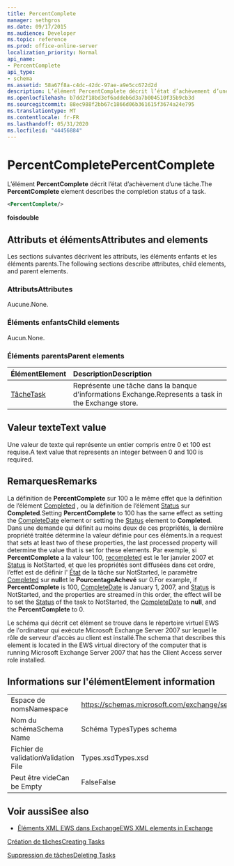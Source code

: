 ```yaml
---
title: PercentComplete
manager: sethgros
ms.date: 09/17/2015
ms.audience: Developer
ms.topic: reference
ms.prod: office-online-server
localization_priority: Normal
api_name:
- PercentComplete
api_type:
- schema
ms.assetid: 58a67f8a-c4dc-42dc-97ae-a9e5cc672d2d
description: L’élément PercentComplete décrit l’état d’achèvement d’une tâche.
ms.openlocfilehash: b7dd2f18bd3ef6addeb6d3a7b004510f35b9cb3d
ms.sourcegitcommit: 88ec988f2bb67c1866d06b361615f3674a24e795
ms.translationtype: MT
ms.contentlocale: fr-FR
ms.lasthandoff: 05/31/2020
ms.locfileid: "44456884"
---
```

# <a name="percentcomplete"></a><span data-ttu-id="e1020-103">PercentComplete</span><span class="sxs-lookup"><span data-stu-id="e1020-103">PercentComplete</span></span>

<span data-ttu-id="e1020-104">L’élément **PercentComplete** décrit l’état d’achèvement d’une tâche.</span><span class="sxs-lookup"><span data-stu-id="e1020-104">The **PercentComplete** element describes the completion status of a task.</span></span> 
  
```xml
<PercentComplete/>
```

 <span data-ttu-id="e1020-105">**fois**</span><span class="sxs-lookup"><span data-stu-id="e1020-105">**double**</span></span>
## <a name="attributes-and-elements"></a><span data-ttu-id="e1020-106">Attributs et éléments</span><span class="sxs-lookup"><span data-stu-id="e1020-106">Attributes and elements</span></span>

<span data-ttu-id="e1020-107">Les sections suivantes décrivent les attributs, les éléments enfants et les éléments parents.</span><span class="sxs-lookup"><span data-stu-id="e1020-107">The following sections describe attributes, child elements, and parent elements.</span></span>
  
### <a name="attributes"></a><span data-ttu-id="e1020-108">Attributs</span><span class="sxs-lookup"><span data-stu-id="e1020-108">Attributes</span></span>

<span data-ttu-id="e1020-109">Aucune.</span><span class="sxs-lookup"><span data-stu-id="e1020-109">None.</span></span>
  
### <a name="child-elements"></a><span data-ttu-id="e1020-110">Éléments enfants</span><span class="sxs-lookup"><span data-stu-id="e1020-110">Child elements</span></span>

<span data-ttu-id="e1020-111">Aucun.</span><span class="sxs-lookup"><span data-stu-id="e1020-111">None.</span></span>
  
### <a name="parent-elements"></a><span data-ttu-id="e1020-112">Éléments parents</span><span class="sxs-lookup"><span data-stu-id="e1020-112">Parent elements</span></span>

|<span data-ttu-id="e1020-113">**Élément**</span><span class="sxs-lookup"><span data-stu-id="e1020-113">**Element**</span></span>|<span data-ttu-id="e1020-114">**Description**</span><span class="sxs-lookup"><span data-stu-id="e1020-114">**Description**</span></span>|
|:-----|:-----|
|[<span data-ttu-id="e1020-115">Tâche</span><span class="sxs-lookup"><span data-stu-id="e1020-115">Task</span></span>](task.md) <br/> |<span data-ttu-id="e1020-116">Représente une tâche dans la banque d'informations Exchange.</span><span class="sxs-lookup"><span data-stu-id="e1020-116">Represents a task in the Exchange store.</span></span>  <br/> |
   
## <a name="text-value"></a><span data-ttu-id="e1020-117">Valeur texte</span><span class="sxs-lookup"><span data-stu-id="e1020-117">Text value</span></span>

<span data-ttu-id="e1020-118">Une valeur de texte qui représente un entier compris entre 0 et 100 est requise.</span><span class="sxs-lookup"><span data-stu-id="e1020-118">A text value that represents an integer between 0 and 100 is required.</span></span>
  
## <a name="remarks"></a><span data-ttu-id="e1020-119">Remarques</span><span class="sxs-lookup"><span data-stu-id="e1020-119">Remarks</span></span>

<span data-ttu-id="e1020-120">La définition de **PercentComplete** sur 100 a le même effet que la définition de l’élément [Completed](completedate.md) , ou la définition de l’élément [Status](status.md) sur **Completed**.</span><span class="sxs-lookup"><span data-stu-id="e1020-120">Setting **PercentComplete** to 100 has the same effect as setting the [CompleteDate](completedate.md) element or setting the [Status](status.md) element to **Completed**.</span></span> <span data-ttu-id="e1020-121">Dans une demande qui définit au moins deux de ces propriétés, la dernière propriété traitée détermine la valeur définie pour ces éléments.</span><span class="sxs-lookup"><span data-stu-id="e1020-121">In a request that sets at least two of these properties, the last processed property will determine the value that is set for these elements.</span></span> <span data-ttu-id="e1020-122">Par exemple, si **PercentComplete** a la valeur 100, [recompleted](completedate.md) est le 1er janvier 2007 et [Status](status.md) is NotStarted, et que les propriétés sont diffusées dans cet ordre, l’effet est de définir l' [État](status.md) de la tâche sur NotStarted, le paramètre [Completed](completedate.md) sur **null**et le **PourcentageAchevé** sur 0.</span><span class="sxs-lookup"><span data-stu-id="e1020-122">For example, if **PercentComplete** is 100, [CompleteDate](completedate.md) is January 1, 2007, and [Status](status.md) is NotStarted, and the properties are streamed in this order, the effect will be to set the [Status](status.md) of the task to NotStarted, the [CompleteDate](completedate.md) to **null**, and the **PercentComplete** to 0.</span></span> 
  
<span data-ttu-id="e1020-123">Le schéma qui décrit cet élément se trouve dans le répertoire virtuel EWS de l'ordinateur qui exécute Microsoft Exchange Server 2007 sur lequel le rôle de serveur d'accès au client est installé.</span><span class="sxs-lookup"><span data-stu-id="e1020-123">The schema that describes this element is located in the EWS virtual directory of the computer that is running Microsoft Exchange Server 2007 that has the Client Access server role installed.</span></span>
  
## <a name="element-information"></a><span data-ttu-id="e1020-124">Informations sur l'élément</span><span class="sxs-lookup"><span data-stu-id="e1020-124">Element information</span></span>

|||
|:-----|:-----|
|<span data-ttu-id="e1020-125">Espace de noms</span><span class="sxs-lookup"><span data-stu-id="e1020-125">Namespace</span></span>  <br/> |https://schemas.microsoft.com/exchange/services/2006/types  <br/> |
|<span data-ttu-id="e1020-126">Nom du schéma</span><span class="sxs-lookup"><span data-stu-id="e1020-126">Schema Name</span></span>  <br/> |<span data-ttu-id="e1020-127">Schéma Types</span><span class="sxs-lookup"><span data-stu-id="e1020-127">Types schema</span></span>  <br/> |
|<span data-ttu-id="e1020-128">Fichier de validation</span><span class="sxs-lookup"><span data-stu-id="e1020-128">Validation File</span></span>  <br/> |<span data-ttu-id="e1020-129">Types.xsd</span><span class="sxs-lookup"><span data-stu-id="e1020-129">Types.xsd</span></span>  <br/> |
|<span data-ttu-id="e1020-130">Peut être vide</span><span class="sxs-lookup"><span data-stu-id="e1020-130">Can be Empty</span></span>  <br/> |<span data-ttu-id="e1020-131">False</span><span class="sxs-lookup"><span data-stu-id="e1020-131">False</span></span>  <br/> |
   
## <a name="see-also"></a><span data-ttu-id="e1020-132">Voir aussi</span><span class="sxs-lookup"><span data-stu-id="e1020-132">See also</span></span>



- [<span data-ttu-id="e1020-133">Éléments XML EWS dans Exchange</span><span class="sxs-lookup"><span data-stu-id="e1020-133">EWS XML elements in Exchange</span></span>](ews-xml-elements-in-exchange.md)


[<span data-ttu-id="e1020-134">Création de tâches</span><span class="sxs-lookup"><span data-stu-id="e1020-134">Creating Tasks</span></span>](https://msdn.microsoft.com/library/0ef97334-e8a0-4f67-a23a-dd9e2bbad49f%28Office.15%29.aspx)
  
[<span data-ttu-id="e1020-135">Suppression de tâches</span><span class="sxs-lookup"><span data-stu-id="e1020-135">Deleting Tasks</span></span>](https://msdn.microsoft.com/library/a3d7e25f-8a35-4901-b1d9-d31f418ab340%28Office.15%29.aspx)

